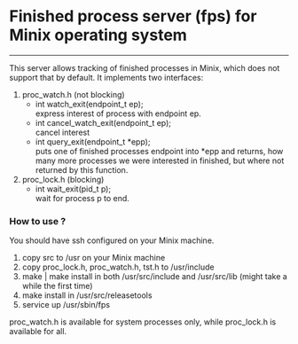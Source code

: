 # Finished process server (fps) for Minix operating system

-----

This server allows tracking of finished processes in Minix, which does not support that by default. It implements two interfaces:

1. proc_watch.h (not blocking)
   - int watch_exit(endpoint_t ep); \
   express interest of process with endpoint ep.
   - int cancel_watch_exit(endpoint_t ep); \
   cancel interest
   - int query_exit(endpoint_t *epp); \
   puts one of finished processes endpoint into *epp and returns, how many more processes we were interested in finished, but where not returned by this function.
2. proc_lock.h (blocking)
   - int wait_exit(pid_t p); \
   wait for process p to end.

### How to use ?

You should have ssh configured on your Minix machine.

1. copy src to /usr on your Minix machine
2. copy proc_lock.h, proc_watch.h, tst.h to /usr/include
3. make | make install in both /usr/src/include and /usr/src/lib (might take a while the first time)
4. make install in /usr/src/releasetools
5. service up /usr/sbin/fps

proc_watch.h is available for system processes only, while proc_lock.h is available for all.
